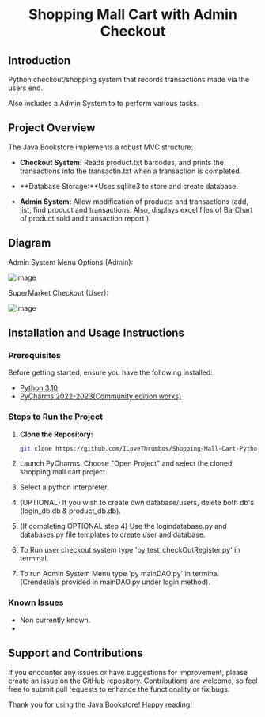 <h1 align="center">Shopping Mall Cart with Admin Checkout</h1>

## Introduction

Python checkout/shopping system that records transactions made via the users end.

Also includes a Admin System to to perform various tasks.

## Project Overview

The Java Bookstore implements a robust MVC structure:

- **Checkout System:** Reads product.txt barcodes, and prints the transactions into the transactin.txt when a transaction is completed.
  
- **Database Storage:**Uses sqllite3 to store and create database. 

- **Admin System:** Allow modification of products and transactions (add, list, find product and transactions. Also, displays excel files of BarChart of product sold and transaction report ).

## Diagram 

<!--Insert Diagram or GIF here (if applicable) to provide a visual representation of the MVC architecture and the flow of data in the Java Bookstore. !-->
Admin System Menu Options (Admin):

![image](https://github.com/ILoveThrumbos/Shopping-Mall-Admin-Checkout/assets/139453924/68a1f414-2ced-438c-bbeb-3ccd494187b7)

SuperMarket Checkout (User):

![image](https://github.com/ILoveThrumbos/Shopping-Mall-Admin-Checkout/assets/139453924/738afb0e-6740-467d-82d5-bb487dc5fb2a)


## Installation and Usage Instructions

### Prerequisites

Before getting started, ensure you have the following installed:

- [Python 3.10](https://www.python.org/downloads/)
- [PyCharms 2022-2023(Community edition works)](https://www.jetbrains.com/pycharm/download/?section=windows) 



### Steps to Run the Project

1. **Clone the Repository:**

   ```bash
   git clone https://github.com/ILoveThrumbos/Shopping-Mall-Cart-Python-Tests.git
2. Launch PyCharms.
   Choose "Open Project" and select the cloned shopping mall cart project.
3. Select a python interpreter.
4.  (OPTIONAL) If you wish to create own database/users, delete both db's (login_db.db & product_db.db).
5.  (If completing OPTIONAL step 4) Use the logindatabase.py and databases.py file templates to create user and database. 
6. To Run user checkout system type 'py test_checkOutRegister.py' in terminal.
7. To run Admin System Menu type 'py mainDAO.py' in terminal (Crendetials provided in mainDAO.py under login method).

### Known Issues
   - Non currently known.
   - 

## Support and Contributions
If you encounter any issues or have suggestions for improvement, please create an issue on the GitHub repository. Contributions are welcome, so feel free to submit pull requests to enhance the functionality or fix bugs.

Thank you for using the Java Bookstore! Happy reading!
